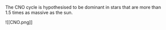 The CNO cycle is hypothesised to be dominant in stars that are more than 1.5 times as massive as the sun.

![[CNO.png]]